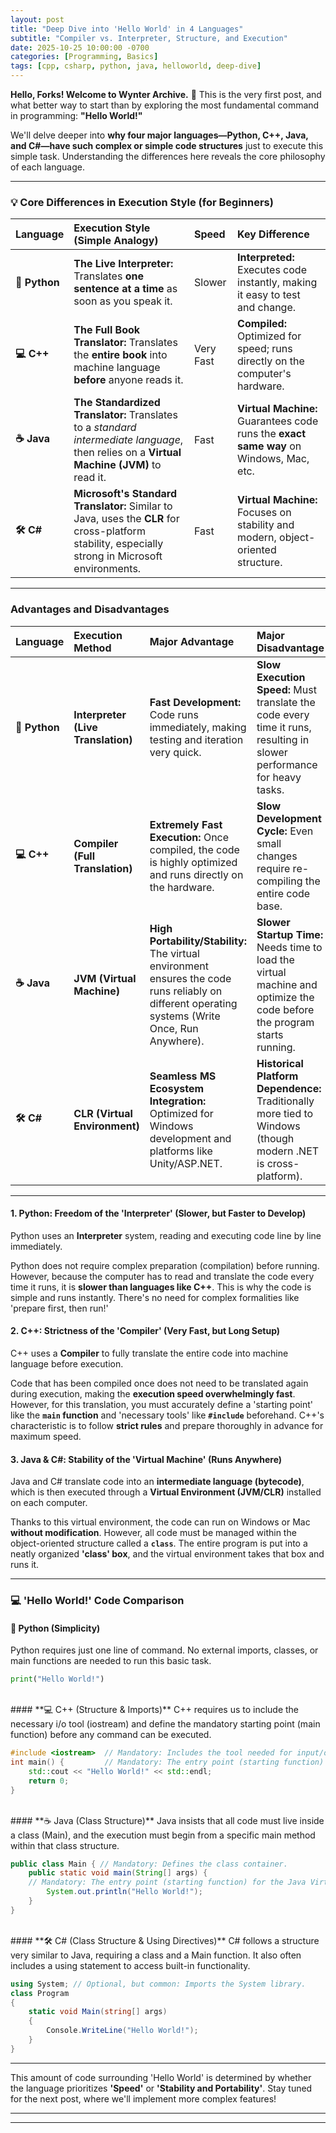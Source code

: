 ```yaml
---
layout: post
title: "Deep Dive into 'Hello World' in 4 Languages"
subtitle: "Compiler vs. Interpreter, Structure, and Execution"
date: 2025-10-25 10:00:00 -0700
categories: [Programming, Basics]
tags: [cpp, csharp, python, java, helloworld, deep-dive]
---
```


**Hello, Forks! Welcome to Wynter Archive.** 👋 This is the very first post, and what better way to start than by exploring the most fundamental command in programming: **"Hello World!"**

We'll delve deeper into **why four major languages—Python, C++, Java, and C#—have such complex or simple code structures** just to execute this simple task. Understanding the differences here reveals the core philosophy of each language.

---

### 💡 Core Differences in Execution Style (for Beginners)

| Language | Execution Style (Simple Analogy) | Speed | Key Difference |
| :--- | :--- | :--- | :--- |
| **🐍 Python** | **The Live Interpreter:** Translates **one sentence at a time** as soon as you speak it. | Slower | **Interpreted:** Executes code instantly, making it easy to test and change. |
| **💻 C++** | **The Full Book Translator:** Translates the **entire book** into machine language **before** anyone reads it. | Very Fast | **Compiled:** Optimized for speed; runs directly on the computer's hardware. |
| **☕ Java** | **The Standardized Translator:** Translates to a *standard intermediate language*, then relies on a **Virtual Machine (JVM)** to read it. | Fast | **Virtual Machine:** Guarantees code runs the **exact same way** on Windows, Mac, etc. |
| **🛠️ C#** | **Microsoft's Standard Translator:** Similar to Java, uses the **CLR** for cross-platform stability, especially strong in Microsoft environments. | Fast | **Virtual Machine:** Focuses on stability and modern, object-oriented structure. |

---

### Advantages and Disadvantages

| Language | Execution Method | Major Advantage | Major Disadvantage |
| :--- | :--- | :--- | :--- |
| **🐍 Python** | **Interpreter (Live Translation)** | **Fast Development:** Code runs immediately, making testing and iteration very quick. | **Slow Execution Speed:** Must translate the code every time it runs, resulting in slower performance for heavy tasks. |
| **💻 C++** | **Compiler (Full Translation)** | **Extremely Fast Execution:** Once compiled, the code is highly optimized and runs directly on the hardware. | **Slow Development Cycle:** Even small changes require re-compiling the entire code base. |
| **☕ Java** | **JVM (Virtual Machine)** | **High Portability/Stability:** The virtual environment ensures the code runs reliably on different operating systems (Write Once, Run Anywhere). | **Slower Startup Time:** Needs time to load the virtual machine and optimize the code before the program starts running. |
| **🛠️ C#** | **CLR (Virtual Environment)** | **Seamless MS Ecosystem Integration:** Optimized for Windows development and platforms like Unity/ASP.NET. | **Historical Platform Dependence:** Traditionally more tied to Windows (though modern .NET is cross-platform). |

---

#### 1. Python: Freedom of the 'Interpreter' (Slower, but Faster to Develop)

Python uses an **Interpreter** system, reading and executing code line by line immediately.

Python does not require complex preparation (compilation) before running. However, because the computer has to read and translate the code every time it runs, it is **slower than languages like C++**.
This is why the code is simple and runs instantly. There's no need for complex formalities like 'prepare first, then run!'

#### 2. C++: Strictness of the 'Compiler' (Very Fast, but Long Setup)

C++ uses a **Compiler** to fully translate the entire code into machine language before execution.

Code that has been compiled once does not need to be translated again during execution, making the **execution speed overwhelmingly fast**. However, for this translation, you must accurately define a 'starting point' like the **`main` function** and 'necessary tools' like **`#include`** beforehand.
C++'s characteristic is to follow **strict rules** and prepare thoroughly in advance for maximum speed.

#### 3. Java & C#: Stability of the 'Virtual Machine' (Runs Anywhere)

Java and C# translate code into an **intermediate language (bytecode)**, which is then executed through a **Virtual Environment (JVM/CLR)** installed on each computer.

Thanks to this virtual environment, the code can run on Windows or Mac **without modification**. However, all code must be managed within the object-oriented structure called a **`class`**.
The entire program is put into a neatly organized **'class' box**, and the virtual environment takes that box and runs it.

---

### 💻 'Hello World!' Code Comparison

#### **🐍 Python (Simplicity)**
Python requires just one line of command. No external imports, classes, or main functions are needed to run this basic task.

```python
print("Hello World!")
```
<br>
#### **💻 C++ (Structure & Imports)**
C++ requires us to include the necessary i/o tool (iostream) and define the mandatory starting point (main function) before any command can be executed.

```cpp
#include <iostream>  // Mandatory: Includes the tool needed for input/output.
int main() {         // Mandatory: The entry point (starting function) for the program.
    std::cout << "Hello World!" << std::endl; 
    return 0;        
}
```
<br>
#### **☕ Java (Class Structure)**
Java insists that all code must live inside a class (Main), and the execution must begin from a specific main method within that class structure.

```java
public class Main { // Mandatory: Defines the class container.
    public static void main(String[] args) { 
    // Mandatory: The entry point (starting function) for the Java Virtual Machine.
        System.out.println("Hello World!");
    }
}
```
<br>
#### **🛠️ C# (Class Structure & Using Directives)**
C# follows a structure very similar to Java, requiring a class and a Main function. It also often includes a using statement to access built-in functionality.

```csharp
using System; // Optional, but common: Imports the System library.
class Program
{
    static void Main(string[] args)
    {
        Console.WriteLine("Hello World!");
    }
}
```

---
This amount of code surrounding 'Hello World' is determined by whether the language prioritizes **'Speed'** or **'Stability and Portability'**. Stay tuned for the next post, where we'll implement more complex features!

---
---

